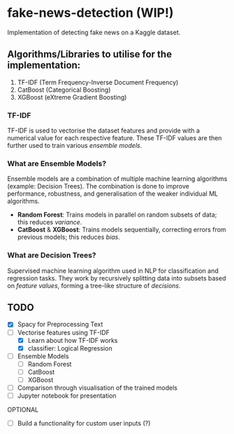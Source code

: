 # fake-news-detection (WIP!)
Implementation of detecting fake news on a Kaggle dataset.

## Algorithms/Libraries to utilise for the implementation:
1. TF-IDF (Term Frequency-Inverse Document Frequency)
2. CatBoost (Categorical Boosting)
3. XGBoost (eXtreme Gradient Boosting)

### TF-IDF
TF-IDF is used to vectorise the dataset features and provide with a numerical value for each respective feature. These TF-IDF values are then further used to train various *ensemble models*.

### What are Ensemble Models?
Ensemble models are a combination of multiple machine learning algorithms (example: Decision Trees). The combination is done to improve performance, robustness, and generalisation of the weaker individual ML algorithms.

- **Random Forest**: Trains models in parallel on random subsets of data; this reduces *variance*.
- **CatBoost** & **XGBoost**: Trains models sequentially, correcting errors from previous models; this reduces *bias*.

### What are Decision Trees? 
Supervised machine learning algorithm used in NLP for classification and regression tasks. They work by recursively splitting data into subsets based on *feature values*, forming a tree-like structure of *decisions*.

## TODO
- [x] Spacy for Preprocessing Text
- [ ] Vectorise features using TF-IDF
    - [x] Learn about how TF-IDF works
    - [x] classifier: Logical Regression 
- [ ] Ensemble Models
    - [ ] Random Forest
    - [ ] CatBoost
    - [ ] XGBoost
- [ ] Comparison through visualisation of the trained models
- [ ] Jupyter notebook for presentation

OPTIONAL
- [ ] Build a functionality for custom user inputs (?)
